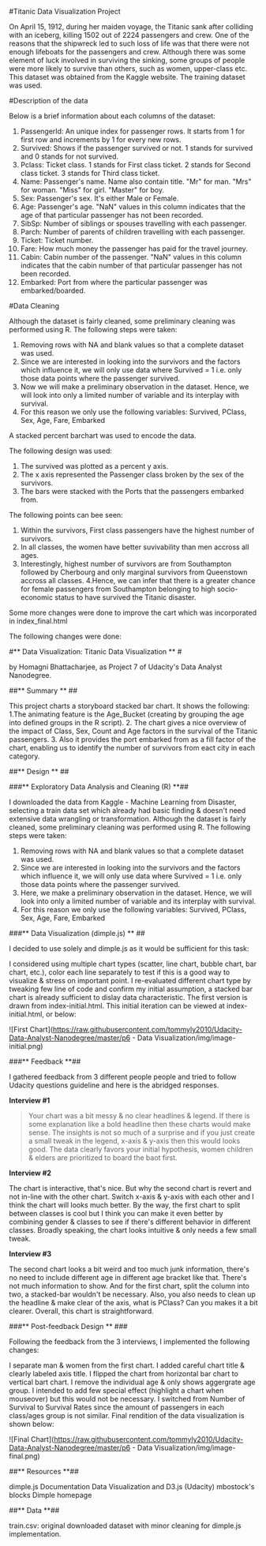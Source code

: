 #Titanic Data Visualization Project

On April 15, 1912, during her maiden voyage, the Titanic sank after colliding with an iceberg, killing 1502 out of 2224 passengers and crew. 
One of the reasons that the shipwreck led to such loss of life was that there were not enough lifeboats for the passengers and crew. 
Although there was some element of luck involved in surviving the sinking, some groups of people were more likely to survive than others, such as women, upper-class etc. 
This dataset was obtained from the Kaggle website. The training dataset was used.

#Description of the data

Below is a brief information about each columns of the dataset:
1.	PassengerId: An unique index for passenger rows. It starts from 1 for first row and increments by 1 for every new rows.
2.	Survived: Shows if the passenger survived or not. 1 stands for survived and 0 stands for not survived.
3.	Pclass: Ticket class. 1 stands for First class ticket. 2 stands for Second class ticket. 3 stands for Third class ticket.
4.	Name: Passenger's name. Name also contain title. "Mr" for man. "Mrs" for woman. "Miss" for girl. "Master" for boy.
5.	Sex: Passenger's sex. It's either Male or Female.
6.	Age: Passenger's age. "NaN" values in this column indicates that the age of that particular passenger has not been recorded.
7.	SibSp: Number of siblings or spouses travelling with each passenger.
8.	Parch: Number of parents of children travelling with each passenger.
9.	Ticket: Ticket number.
10.	Fare: How much money the passenger has paid for the travel journey.
11.	Cabin: Cabin number of the passenger. "NaN" values in this column indicates that the cabin number of that particular passenger has not been recorded.
12.	Embarked: Port from where the particular passenger was embarked/boarded.

#Data Cleaning

Although the dataset is fairly cleaned, some preliminary cleaning was performed using R. The following steps were taken:
1.	Removing rows with NA and blank values so that a complete dataset was used.
2.	Since we are interested in looking into the survivors and the factors which influence it, we will only use data where Survived = 1 i.e. only those data points where the passenger survived.
3.	Now we will make a preliminary observation in the dataset. Hence, we will look into only a limited number of variable and its interplay with survival.
4.	For this reason we only use the following variables: Survived, PClass, Sex, Age, Fare, Embarked

A stacked percent barchart was used to encode the data.

The following design was used:

1.	The survived was plotted as a percent y axis.
2.	The x axis represented the Passenger class broken by the sex of the survivors.
3.	The bars were stacked with the Ports that the passengers embarked from.

The following points can bee seen:
1. Within the survivors, First class passengers have the highest number of survivors.	
2. In all classes, the women have better suvivability than men accross all ages. 
3. Interestingly, highest number of survivors are from Southampton followed by Cherbourg and only marginal survivors from Queenstown accross all classes. 
4.Hence, we can infer that there is a greater chance for female passengers from Southampton belonging to high socio-economic status to have survived the Titanic disaster.

Some more changes were done to improve the cart which was incorporated in index_final.html

The following changes were done:


#** Data Visualization: Titanic Data Visualization ** #

by Homagni Bhattacharjee, as Project 7 of Udacity's Data Analyst Nanodegree.

##** Summary ** ##

This project charts a storyboard stacked bar chart. It shows the following:
1.The animating feature is the Age_Bucket (creating by grouping the age into defined groups in the R script).
2. The chart gives a nice overview of the impact of Class, Sex, Count and Age factors in the survival of the Titanic passengers.
3. Also it provides the port embarked from as a fill factor of the chart, enabling us to identify the number of survivors from eact city in each category.

##** Design ** ##

###** Exploratory Data Analysis and Cleaning (R) **##

I downloaded the data from Kaggle - Machine Learning from Disaster, selecting a train data set which already had basic finding & doesn't need extensive data wrangling or transformation.
Although the dataset is fairly cleaned, some preliminary cleaning was performed using R. The following steps were taken:
1.	Removing rows with NA and blank values so that a complete dataset was used.
2.	Since we are interested in looking into the survivors and the factors which influence it, we will only use data where Survived = 1 i.e. only those data points where the passenger survived.
3.	Here, we make a preliminary observation in the dataset. Hence, we will look into only a limited number of variable and its interplay with survival.
4.	For this reason we only use the following variables: Survived, PClass, Sex, Age, Fare, Embarked

###** Data Visualization (dimple.js) ** ##

I decided to use solely and dimple.js as it would be sufficient for this task:

I considered using multiple chart types (scatter, line chart, bubble chart, bar chart, etc.), color each line separately to test if this is a good way to visualize & stress on important point. I re-evaluated different chart type by tweaking few line of code and confirm my initial assumption, a stacked bar chart is already sufficient to dislay data characteristic. The first version is drawn from index-initial.html. This initial iteration can be viewed at index-initial.html, or below:

![First Chart](https://raw.githubusercontent.com/tommyly2010/Udacity-Data-Analyst-Nanodegree/master/p6 - Data Visualization/img/image-initial.png)

###** Feedback **##

I gathered feedback from 3 different people people and tried to follow Udacity questions guideline and here is the abridged responses.

**Interview #1**

> Your chart was a bit messy & no clear headlines & legend. If there is some explanation like a bold headline then these charts would make sense. The insights is not so much of a surprise and if you just create a small tweak in the legend, x-axis & y-axis then this would looks good. The data clearly favors your initial hypothesis, women children & elders are prioritized to board the baot first.

**Interview #2**

The chart is interactive, that's nice. But why the second chart is revert and not in-line with the other chart. Switch x-axis & y-axis with each other and I think the chart will looks much better. By the way, the first chart to split between classes is cool but I think you can make it even better by combining gender & classes to see if there's different behavior in different classes. Broadly speaking, the chart looks intuitive & only needs a few small tweak.

**Interview #3**

The second chart looks a bit weird and too much junk information, there's no need to include different age in different age bracket like that. There's not much information to show. And for the first chart, split the column into two, a stacked-bar wouldn't be necessary. Also, you also needs to clean up the headline & make clear of the axis, what is PClass? Can you makes it a bit clearer. Overall, this chart is straightforward.

###** Post-feedback Design ** ###

Following the feedback from the 3 interviews, I implemented the following changes:

I separate man & women from the first chart.
I added careful chart title & clearly labeled axis title.
I flipped the chart from horizontal bar chart to vertical bart chart.
I remove the individual age & only shows aggergrate age group.
I intended to add few special effect (highlight a chart when mouseover) but this would not be necessary.
I switched from Number of Survival to Survival Rates since the amount of passengers in each class/ages group is not similar.
Final rendition of the data visualization is shown below:

![Final Chart](https://raw.githubusercontent.com/tommyly2010/Udacity-Data-Analyst-Nanodegree/master/p6 - Data Visualization/img/image-final.png)

##** Resources **##

dimple.js Documentation
Data Visualization and D3.js (Udacity)
mbostock's blocks
Dimple homepage

##** Data **##

train.csv: original downloaded dataset with minor cleaning for dimple.js implementation.
